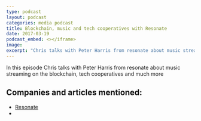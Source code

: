```yaml
---
type: podcast
layout: podcast
categories: media podcast
title: Blockchain, music and tech cooperatives with Resonate
date: 2017-03-19
podcast_embed: <></iframe>
image:
excerpt: "Chris talks with Peter Harris from resonate about music streaming on the blockchain, tech cooperatives and much more."
---
```


In this episode Chris talks with Peter Harris from resonate about music streaming on the blockchain, tech cooperatives and much more

## Companies and articles mentioned:

-   [Resonate](https://resonate.is/)
-  
